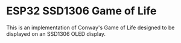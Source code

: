 ESP32 SSD1306 Game of Life
==========================

This is an implementation of Conway's Game of Life designed to be displayed 
on an SSD1306 OLED display.

